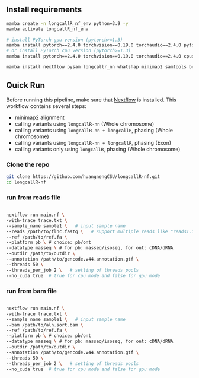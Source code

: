 ## Install requirements
```bash
mamba create -n longcallR_nf_env python=3.9 -y
mamba activate longcallR_nf_env

# install PyTorch gpu version (pytorch>=1.3)
mamba install pytorch==2.4.0 torchvision==0.19.0 torchaudio==2.4.0 pytorch-cuda=12.4 -c pytorch -c nvidia -y
# or install PyTorch cpu version (pytorch>=1.3)
mamba install pytorch==2.4.0 torchvision==0.19.0 torchaudio==2.4.0 cpuonly -c pytorch -y

mamba install nextflow pysam longcallr_nn whatshap minimap2 samtools bcftools tabix -y
```

## Quick Run
Before running this pipeline, make sure that [Nextflow](https://www.nextflow.io/docs/latest/install.html) is installed. This workflow contains several steps:

- minimap2 alignment
- calling variants using `longcallR-nn` (Whole chromosome)
- calling variants using `longcallR-nn + longcallR`, phasing (Whole chromosome)
- calling variants using `longcallR-nn + longcallR`, phasing (Exon)
- calling variants only using `longcallR`, phasing (Whole chromosome)
### Clone the repo
```bash
git clone https://github.com/huangnengCSU/longcallR-nf.git
cd longcallR-nf
```
### run from reads file
```bash

nextflow run main.nf \
-with-trace trace.txt \
--sample_name sample1 \   # input sample name
--reads /path/to/flnc.fastq \   # support multiple reads like "reads1.fastq,reads2.fastq"
--ref /path/to/ref.fa \
--platform pb \ # choice: pb/ont
--datatype masseq \ # for pb: masseq/isoseq, for ont: cDNA/dRNA
--outdir /path/to/outdir \
--annotation /path/to/gencode.v44.annotation.gtf \
--threads 50 \
--threads_per_job 2 \   # setting of threads pools
--no_cuda true  # true for cpu mode and false for gpu mode

```

### run from bam file
```bash

nextflow run main.nf \
-with-trace trace.txt \
--sample_name sample1 \   # input sample name
--bam /path/to/aln.sort.bam \
--ref /path/to/ref.fa \
--platform pb \ # choice: pb/ont
--datatype masseq \ # for pb: masseq/isoseq, for ont: cDNA/dRNA
--outdir /path/to/outdir \
--annotation /path/to/gencode.v44.annotation.gtf \
--threads 50 \
--threads_per_job 2 \   # setting of threads pools
--no_cuda true  # true for cpu mode and false for gpu mode

```
